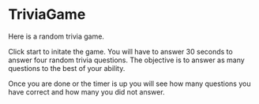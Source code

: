 # TriviaGame

Here is a random trivia game. 

Click start to initate the game. You will have to answer 30 seconds to answer four random trivia questions. The objective is to answer as many questions to the best of your ability. 

Once you are done or the timer is up you will see how many questions you have correct and how many you did not answer. 